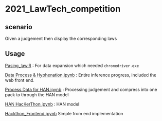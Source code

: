 # 2021_LawTech_competition

## scenario
Given a judgement then display the corresponding laws

## Usage
[Pasing_law.R](https://github.com/ken19980727/2021_LawTech_competition/blob/main/Parsing_law.R) : For data expansion which needed `chromedriver.exe`

[Data Process & Hyphenation.ipynb](https://github.com/ken19980727/2021_LawTech_competition/blob/main/Data%20Process%20%26%20Hyphenation.ipynb) : Entire inference progress, included the web front end.

[Process Data for HAN.ipynb](https://github.com/ken19980727/2021_LawTech_competition/blob/main/Process%20Data%20for%20HAN.ipynb) : Processing judgement and compress into one pack to through the HAN model

[HAN HacKerThon.ipynb](https://github.com/ken19980727/2021_LawTech_competition/blob/main/HAN%20HacKerThon.ipynb) : HAN model

[Hackthon_Frontend.ipynb](https://) Simple from end implementation
